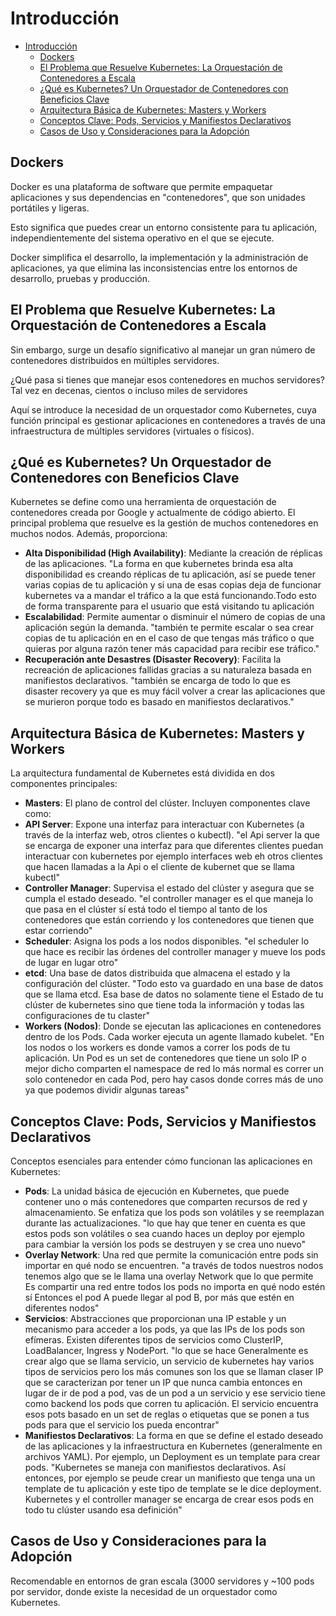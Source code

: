 # Introducción

- [Introducción](#introducción)
  - [Dockers](#dockers)
  - [El Problema que Resuelve Kubernetes: La Orquestación de Contenedores a Escala](#el-problema-que-resuelve-kubernetes-la-orquestación-de-contenedores-a-escala)
  - [¿Qué es Kubernetes? Un Orquestador de Contenedores con Beneficios Clave](#qué-es-kubernetes-un-orquestador-de-contenedores-con-beneficios-clave)
  - [Arquitectura Básica de Kubernetes: Masters y Workers](#arquitectura-básica-de-kubernetes-masters-y-workers)
  - [Conceptos Clave: Pods, Servicios y Manifiestos Declarativos](#conceptos-clave-pods-servicios-y-manifiestos-declarativos)
  - [Casos de Uso y Consideraciones para la Adopción](#casos-de-uso-y-consideraciones-para-la-adopción)

## Dockers

Docker es una plataforma de software que permite empaquetar aplicaciones y sus dependencias en "contenedores", que son unidades portátiles y ligeras.

Esto significa que puedes crear un entorno consistente para tu aplicación, independientemente del sistema operativo en el que se ejecute.

Docker simplifica el desarrollo, la implementación y la administración de aplicaciones, ya que elimina las inconsistencias entre los entornos de desarrollo, pruebas y producción.

## El Problema que Resuelve Kubernetes: La Orquestación de Contenedores a Escala

Sin embargo, surge un desafío significativo al manejar un gran número de contenedores distribuidos en múltiples servidores.

¿Qué pasa si tienes que manejar esos contenedores en muchos servidores? Tal vez en decenas, cientos o incluso miles de servidores

Aquí se introduce la necesidad de un orquestador como Kubernetes, cuya función principal es gestionar aplicaciones en contenedores a través de una infraestructura de múltiples servidores (virtuales o físicos).

## ¿Qué es Kubernetes? Un Orquestador de Contenedores con Beneficios Clave

Kubernetes se define como una herramienta de orquestación de contenedores creada por Google y actualmente de código abierto. El principal problema que resuelve es la gestión de muchos contenedores en muchos nodos. Además, proporciona:

- **Alta Disponibilidad (High Availability)**: Mediante la creación de réplicas de las aplicaciones.
"La forma en que kubernetes brinda esa alta disponibilidad es creando réplicas de tu aplicación, así se puede tener varias copias de tu aplicación y si una de esas copias deja de funcionar kubernetes va a mandar el tráfico a la que está funcionando.Todo esto de forma transparente para el usuario que está visitando tu aplicación
- **Escalabilidad**: Permite aumentar o disminuir el número de copias de una aplicación según la demanda.
"también te permite escalar o sea crear copias de tu aplicación en en el caso de que tengas más tráfico o que quieras por alguna razón tener más capacidad para recibir ese tráfico."
- **Recuperación ante Desastres (Disaster Recovery)**: Facilita la recreación de aplicaciones fallidas gracias a su naturaleza basada en manifiestos declarativos. "también se encarga de todo lo que es disaster recovery ya que es muy fácil volver a crear las aplicaciones que se murieron porque todo es basado en manifiestos declarativos."

## Arquitectura Básica de Kubernetes: Masters y Workers

La arquitectura fundamental de Kubernetes está dividida en dos componentes principales:

- **Masters**: El plano de control del clúster. Incluyen componentes clave como:
- **API Server**: Expone una interfaz para interactuar con Kubernetes (a través de la interfaz web, otros clientes o kubectl).
"el Api server la que se encarga de exponer una interfaz para que diferentes clientes puedan interactuar con kubernetes por ejemplo interfaces web eh otros clientes que hacen llamadas a la Api o el cliente de kubernet que se llama kubectl"
- **Controller Manager**: Supervisa el estado del clúster y asegura que se cumpla el estado deseado.
"el controller manager es el que maneja lo que pasa en el clúster sí está todo el tiempo al tanto de los contenedores que están corriendo y los contenedores que tienen que estar corriendo"
- **Scheduler**: Asigna los pods a los nodos disponibles.
"el scheduler lo que hace es recibir las órdenes del controller manager y mueve los pods de lugar en lugar otro"
- **etcd**: Una base de datos distribuida que almacena el estado y la configuración del clúster.
"Todo esto va guardado en una base de datos que se llama etcd. Esa base de datos no solamente tiene el Estado de tu clúster de kubernetes sino que tiene toda la información y todas las configuraciones de tu claster"
- **Workers (Nodos)**: Donde se ejecutan las aplicaciones en contenedores dentro de los Pods. Cada worker ejecuta un agente llamado kubelet. "En los nodos o los workers es donde vamos a correr los pods de tu aplicación. Un Pod es un set de contenedores que tiene un solo IP o mejor dicho comparten el namespace de red lo más normal es correr un solo contenedor en cada Pod, pero hay casos donde corres más de uno ya que podemos dividir algunas tareas"

## Conceptos Clave: Pods, Servicios y Manifiestos Declarativos

Conceptos esenciales para entender cómo funcionan las aplicaciones en Kubernetes:

- **Pods**: La unidad básica de ejecución en Kubernetes, que puede contener uno o más contenedores que comparten recursos de red y almacenamiento. Se enfatiza que los pods son volátiles y se reemplazan durante las actualizaciones.
"lo que hay que tener en cuenta es que estos pods son volátiles o sea cuando haces un deploy por ejemplo para cambiar la versión los pods se destruyen y se crea uno nuevo"
- **Overlay Network**: Una red que permite la comunicación entre pods sin importar en qué nodo se encuentren.
"a través de todos nuestros nodos tenemos algo que se le llama una overlay Network que lo que permite Es compartir una red entre todos los pods no importa en qué nodo estén sí Entonces el pod A puede llegar al pod B, por más que estén en diferentes nodos"
- **Servicios**: Abstracciones que proporcionan una IP estable y un mecanismo para acceder a los pods, ya que las IPs de los pods son efímeras. Existen diferentes tipos de servicios como ClusterIP, LoadBalancer, Ingress y NodePort.
"lo que se hace Generalmente es crear algo que se llama servicio, un servicio de kubernetes hay varios tipos de servicios pero los más comunes son los que se llaman claser IP que se caracterizan por tener un IP que nunca cambia entonces en lugar de ir de pod a pod, vas de un pod a un servicio y ese servicio tiene como backend los pods que corren tu aplicación. El servicio encuentra esos pots basado en un set de reglas o etiquetas que se ponen a tus pods para que el servicio los pueda encontrar"
- **Manifiestos Declarativos**: La forma en que se define el estado deseado de las aplicaciones y la infraestructura en Kubernetes (generalmente en archivos YAML). Por ejemplo, un Deployment es un template para crear pods.
"Kubernetes se maneja con manifiestos declarativos. Así entonces, por ejemplo se peude crear un manifiesto que tenga una un template de tu aplicación y este tipo de template se le dice deployment. Kubernetes y el controller manager se encarga de crear esos pods en todo tu clúster usando esa definición"

## Casos de Uso y Consideraciones para la Adopción

Recomendable en entornos de gran escala (3000 servidores y ~100 pods por servidor, donde existe la necesidad de un orquestador como Kubernetes.

